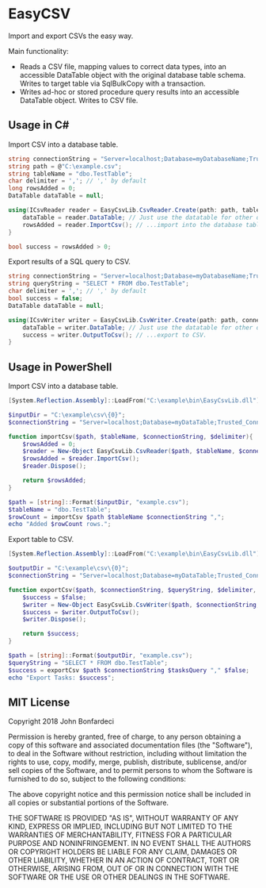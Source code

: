 # EasyCSV

Import and export CSVs the easy way.

Main functionality:

* Reads a CSV file, mapping values to correct data types, into an accessible DataTable object with the original database table schema. Writes to target table via SqlBulkCopy with a transaction.
* Writes ad-hoc or stored procedure query results into an accessible DataTable object. Writes to CSV file.

## Usage in C#

Import CSV into a database table.

```C#
string connectionString = "Server=localhost;Database=myDatabaseName;Trusted_Connection=yes;";
string path = @"C:\example.csv";
string tableName = "dbo.TestTable";
char delimiter = ','; // ',' by default
long rowsAdded = 0;
DataTable dataTable = null;

using(ICsvReader reader = EasyCsvLib.CsvReader.Create(path: path, tableName: tableName, connectionString: connectionString, delimiter: ",")){
    dataTable = reader.DataTable; // Just use the datatable for other operations or...
    rowsAdded = reader.ImportCsv(); // ...import into the database table.
}

bool success = rowsAdded > 0;
```

Export results of a SQL query to CSV.

```C#
string connectionString = "Server=localhost;Database=myDatabaseName;Trusted_Connection=yes;";
string queryString = "SELECT * FROM dbo.TestTable";
char delimiter = ','; // ',' by default
bool success = false;
DataTable dataTable = null;

using(ICsvWriter writer = EasyCsvLib.CsvWriter.Create(path: path, connectionString: connectionString, queryString: queryString, delimiter: ",", isStoredProcedure: false)){
    dataTable = writer.DataTable; // Just use the datatable for other operations or...
    success = writer.OutputToCsv(); // ...export to CSV.
}
```

## Usage in PowerShell

Import CSV into a database table.

```PowerShell
[System.Reflection.Assembly]::LoadFrom("C:\example\bin\EasyCsvLib.dll");

$inputDir = "C:\example\csv\{0}";
$connectionString = "Server=localhost;Database=myDataTable;Trusted_Connection=yes;";

function importCsv($path, $tableName, $connectionString, $delimiter){
    $rowsAdded = 0;
    $reader = New-Object EasyCsvLib.CsvReader($path, $tableName, $connectionString, $delimiter);
    $rowsAdded = $reader.ImportCsv();
    $reader.Dispose();

    return $rowsAdded;
}

$path = [string]::Format($inputDir, "example.csv");
$tableName = "dbo.TestTable";
$rowCount = importCsv $path $tableName $connectionString ",";
echo "Added $rowCount rows.";
```

Export table to CSV.

```PowerShell
[System.Reflection.Assembly]::LoadFrom("C:\example\bin\EasyCsvLib.dll");

$outputDir = "C:\example\csv\{0}";
$connectionString = "Server=localhost;Database=myDataTable;Trusted_Connection=yes;";

function exportCsv($path, $connectionString, $queryString, $delimiter, $isProc){
    $success = $false;
    $writer = New-Object EasyCsvLib.CsvWriter($path, $connectionString, $queryString, $delimiter, $isProc);
    $success = $writer.OutputToCsv();
    $writer.Dispose();

    return $success;
}

$path = [string]::Format($outputDir, "example.csv");
$queryString = "SELECT * FROM dbo.TestTable";
$success = exportCsv $path $connectionString $tasksQuery "," $false;
echo "Export Tasks: $success";
```

## MIT License

Copyright 2018 John Bonfardeci

Permission is hereby granted, free of charge, to any person obtaining a copy of this software and associated documentation files (the "Software"), to deal in the Software without restriction, including without limitation the rights to use, copy, modify, merge, publish, distribute, sublicense, and/or sell copies of the Software, and to permit persons to whom the Software is furnished to do so, subject to the following conditions:

The above copyright notice and this permission notice shall be included in all copies or substantial portions of the Software.

THE SOFTWARE IS PROVIDED "AS IS", WITHOUT WARRANTY OF ANY KIND, EXPRESS OR IMPLIED, INCLUDING BUT NOT LIMITED TO THE WARRANTIES OF MERCHANTABILITY, FITNESS FOR A PARTICULAR PURPOSE AND NONINFRINGEMENT. IN NO EVENT SHALL THE AUTHORS OR COPYRIGHT HOLDERS BE LIABLE FOR ANY CLAIM, DAMAGES OR OTHER LIABILITY, WHETHER IN AN ACTION OF CONTRACT, TORT OR OTHERWISE, ARISING FROM, OUT OF OR IN CONNECTION WITH THE SOFTWARE OR THE USE OR OTHER DEALINGS IN THE SOFTWARE.